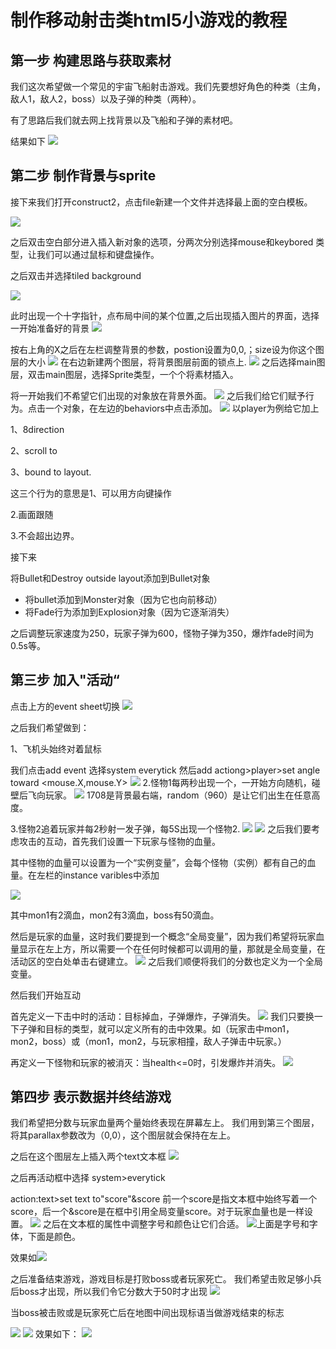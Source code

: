 # 制作移动射击类html5小游戏的教程

## 第一步 构建思路与获取素材
我们这次希望做一个常见的宇宙飞船射击游戏。我们先要想好角色的种类（主角，敌人1，敌人2，boss）以及子弹的种类（两种）。

有了思路后我们就去网上找背景以及飞船和子弹的素材吧。

结果如下
![](images/1.png)

## 第二步 制作背景与sprite
接下来我们打开construct2，点击file新建一个文件并选择最上面的空白模板。



![](images/2.png)

之后双击空白部分进入插入新对象的选项，分两次分别选择mouse和keybored 类型，让我们可以通过鼠标和键盘操作。

之后双击并选择tiled background

![](images/3.png)

此时出现一个十字指针，点布局中间的某个位置,之后出现插入图片的界面，选择一开始准备好的背景
![](images/4.png)

按右上角的X之后在左栏调整背景的参数，postion设置为0,0,；size设为你这个图层的大小
![](images/5.png)
在右边新建两个图层，将背景图层前面的锁点上.
![](images/6.png)
之后选择main图层，双击main图层，选择Sprite类型，一个个将素材插入。

将一开始我们不希望它们出现的对象放在背景外面。
![](images/7.png)
之后我们给它们赋予行为。点击一个对象，在左边的behaviors中点击添加。
![](images/8.png)
以player为例给它加上

1、8direction

2、scroll to

3、bound to layout.

这三个行为的意思是1、可以用方向键操作

2.画面跟随

3.不会超出边界。

接下来

 将Bullet和Destroy outside layout添加到Bullet对象
- 将bullet添加到Monster对象（因为它也向前移动）
- 将Fade行为添加到Explosion对象（因为它逐渐消失）

之后调整玩家速度为250，玩家子弹为600，怪物子弹为350，爆炸fade时间为0.5s等。

## 第三步 加入"活动“
点击上方的event sheet切换
 ![](images/10.png)

之后我们希望做到：

1、飞机头始终对着鼠标

我们点击add event
选择system everytick
然后add actiong>player>set angle toward <mouse.X,mouse.Y>
![](images/11.png)
2.怪物1每两秒出现一个，一开始方向随机，碰壁后飞向玩家。
![](images/12.png)
1708是背景最右端，random（960）是让它们出生在任意高度。

3.怪物2追着玩家并每2秒射一发子弹，每5S出现一个怪物2.
![](images/13.png)
![](images/14.png)
之后我们要考虑攻击的互动，首先我们设置一下玩家与怪物的血量。

其中怪物的血量可以设置为一个“实例变量”，会每个怪物（实例）都有自己的血量。在左栏的instance varibles中添加

![](images/15.png)

其中mon1有2滴血，mon2有3滴血，boss有50滴血。

然后是玩家的血量，这时我们要提到一个概念“全局变量”，因为我们希望将玩家血量显示在左上方，所以需要一个在任何时候都可以调用的量，那就是全局变量，在活动区的空白处单击右键建立。
![](images/16.png)
之后我们顺便将我们的分数也定义为一个全局变量。

然后我们开始互动

首先定义一下击中时的活动：目标掉血，子弹爆炸，子弹消失。
![](images/17.png)
我们只要换一下子弹和目标的类型，就可以定义所有的击中效果。如（玩家击中mon1，mon2，boss）或（mon1，mon2，与玩家相撞，敌人子弹击中玩家。）

再定义一下怪物和玩家的被消灭：当health<=0时，引发爆炸并消失。
![](images/18.png)

## 第四步 表示数据并终结游戏
我们希望把分数与玩家血量两个量始终表现在屏幕左上。
我们用到第三个图层，将其parallax参数改为（0,0），这个图层就会保持在左上。

之后在这个图层左上插入两个text文本框
![](images/19.png)

之后再活动框中选择 system>everytick

 action:text>set text to"score"&score 前一个score是指文本框中始终写着一个score，后一个&score是在框中引用全局变量score。对于玩家血量也是一样设置。
 ![](images/21.png)
 之后在文本框的属性中调整字号和颜色让它们合适。
 ![](images/22.png)上面是字号和字体，下面是颜色。

 效果如![](images/20.png)

 之后准备结束游戏，游戏目标是打败boss或者玩家死亡。
 我们希望击败足够小兵后boss才出现，所以我们令它分数大于50时才出现
 ![](images/23.png)

 当boss被击败或是玩家死亡后在地图中间出现标语当做游戏结束的标志

 ![](images/24.png)
 ![](images/25.png)
效果如下：
 ![](images/26.png)

 